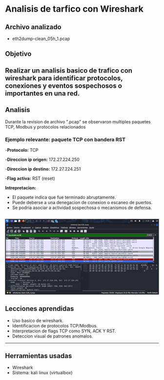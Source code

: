 # Analisis de tarfico con Wireshark 
## Archivo analizado 
- eth2dump-clean_05h_1.pcap

## Objetivo
Realizar un analisis basico de trafico con wireshark para identificar protocolos, conexiones y eventos sospechosos o importantes en una red.
---

## Analisis 
Durante la revision de archivo ".pcap" se observaron multiples paquetes TCP, Modbus y protocolos relacionados 

### Ejemplo relevante: paquete TCP con bandera RST 
-**Protocolo:** TCP

-**Direccion ip origen:** 172.27.224.250

-**Direccion ip destino:** 172.27.224.251

-**Flag activa:** RST (reset)

**Intrepretacion:**
- El paquete indica que fue terminado abruptamente.
- Puede deberse a una denegacion de conexion o escaneo de puertos.
- Se podria asociar a actividad sospechosa o mecanismos de defensa.



![Paquete TCP RST](Evidencias/tcp_rst_packet..png)
---

## Lecciones aprendidas 
- Uso basico de wireshark.
- Identificacion de protocolos TCP/Modbus.
- Interpretacion de flags TCP como SYN, ACK Y RST.
- Deteccion visual de patrones anomalos.

---

## Herramientas usadas 
- Wireshark
- Sistema: kali linux (virtualbox)
